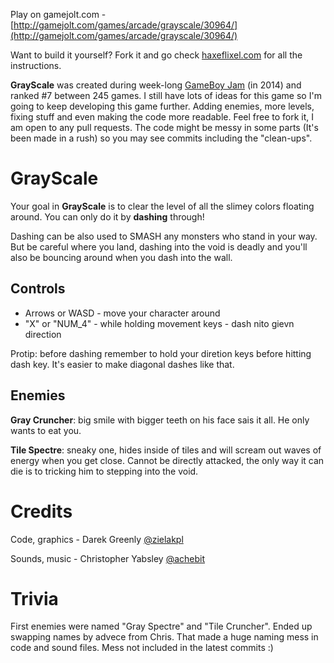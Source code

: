 Play on gamejolt.com - [http://gamejolt.com/games/arcade/grayscale/30964/](http://gamejolt.com/games/arcade/grayscale/30964/)

Want to build it yourself? Fork it and go check [haxeflixel.com](http://haxeflixel.com/) for all the instructions.

**GrayScale** was created during week-long [GameBoy Jam](http://jams.gamejolt.io/gbjam3) (in 2014) and ranked #7 between 245 games. I still have lots of ideas for this game so I'm going to keep developing this game further. Adding enemies, more levels, fixing stuff and even making the code more readable. Feel free to fork it, I am open to any pull requests. The code might be messy in some parts (It's been made in a rush) so you may see commits including the "clean-ups".

# GrayScale

Your goal in **GrayScale** is to clear the level of all the slimey colors floating around. You can only do it by **dashing** through!

Dashing can be also used to SMASH any monsters who stand in your way. But be careful where you land, dashing into the void is deadly and you'll also be bouncing around when you dash into the wall.

## Controls

- Arrows or WASD - move your character around
- "X" or "NUM_4" - while holding movement keys - dash nito gievn direction

Protip: before dashing remember to hold your diretion keys before hitting dash key. It's easier to make diagonal dashes like that.

## Enemies

**Gray Cruncher**: big smile with bigger teeth on his face sais it all. He only wants to eat you. 

**Tile Spectre**: sneaky one, hides inside of tiles and will scream out waves of energy when you get close. Cannot be directly attacked, the only way it can die is to tricking him to stepping into the void.

# Credits

Code, graphics - Darek Greenly [@zielakpl](https://twitter.com/zielakpl)

Sounds, music - Christopher Yabsley [@achebit](https://twitter.com/achebit)

# Trivia

First enemies were named "Gray Spectre" and "Tile Cruncher". Ended up swapping names by advece from Chris. That made a huge naming mess in code and sound files. Mess not included in the latest commits :)

